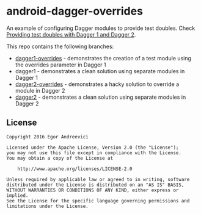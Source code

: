 # android-dagger-overrides

An example of configuring Dagger modules to provide test doubles.
Check [Providing test doubles with Dagger 1 and Dagger 2](http://blog.egorand.me/providing-test-doubles-with-dagger-1-and-dagger-2/).

This repo contains the following branches:

- [dagger1-overrides](https://github.com/Egorand/android-dagger-overrides/tree/dagger1-overrides) - 
   demonstrates the creation of a test module using the overrides parameter in Dagger 1
- dagger1 - demonstrates a clean solution using separate modules in Dagger 1
- [dagger2-overrides](https://github.com/Egorand/android-dagger-overrides/tree/dagger2-overrides) - 
   demonstrates a hacky solution to override a module in Dagger 2
- [dagger2](https://github.com/Egorand/android-dagger-overrides/tree/dagger2) - 
   demonstrates a clean solution using separate modules in Dagger 2

License
-------

    Copyright 2016 Egor Andreevici

    Licensed under the Apache License, Version 2.0 (the "License");
    you may not use this file except in compliance with the License.
    You may obtain a copy of the License at

        http://www.apache.org/licenses/LICENSE-2.0

    Unless required by applicable law or agreed to in writing, software
    distributed under the License is distributed on an "AS IS" BASIS,
    WITHOUT WARRANTIES OR CONDITIONS OF ANY KIND, either express or implied.
    See the License for the specific language governing permissions and
    limitations under the License.
